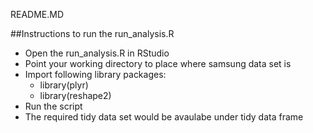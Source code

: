 README.MD

##Instructions to run the run_analysis.R

* Open the run_analysis.R in RStudio
* Point your working directory to place where samsung data set is 
* Import following library packages:
	* library(plyr)
	* library(reshape2)
* Run the script
* The required tidy data set would be avaulabe under tidy data frame	
